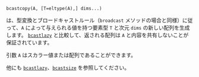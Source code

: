 ```
bcastcopy(A, [T=eltype(A),] dims...)
```

は、型変換とブロードキャストルール（`broadcast` メソッドの場合と同様）に従って、`A` によって与えられる値を持つ要素型 `T` と次元 `dims` の新しい配列を生成します。 [`bcastlazy`](@ref) と比較して、返される配列は `A` と内容を共有しないことが保証されています。

引数 `A` はスカラー値または配列であることができます。

他にも [`bcastlazy`](@ref)、[`bcastsize`](@ref) を参照してください。
